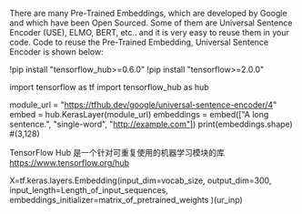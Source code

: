  There are many Pre-Trained Embeddings, which are developed by Google and which have been Open Sourced.
Some of them are Universal Sentence Encoder (USE), ELMO, BERT, etc.. and it is very easy to reuse them in your code.
Code to reuse the Pre-Trained Embedding, Universal Sentence Encoder is shown below:

  !pip install "tensorflow_hub>=0.6.0"
  !pip install "tensorflow>=2.0.0"

  import tensorflow as tf
  import tensorflow_hub as hub

  module_url = "https://tfhub.dev/google/universal-sentence-encoder/4"
  embed = hub.KerasLayer(module_url)
  embeddings = embed(["A long sentence.", "single-word",
                      "http://example.com"])
  print(embeddings.shape)  #(3,128)
  
  TensorFlow Hub 是一个针对可重复使用的机器学习模块的库
  https://www.tensorflow.org/hub
  
  X=tf.keras.layers.Embedding(input_dim=vocab_size,
                            output_dim=300,
                            input_length=Length_of_input_sequences,
                            embeddings_initializer=matrix_of_pretrained_weights
                            )(ur_inp)
  
  
  
  